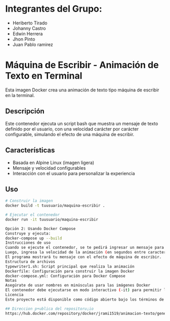 # Integrantes del Grupo:
- Heriberto Tirado
- Johanny Castro
- Edwin Herrera
- Jhon Pinto
- Juan Pablo ramirez

# Máquina de Escribir - Animación de Texto en Terminal

Esta imagen Docker crea una animación de texto tipo máquina de escribir en la terminal.

## Descripción

Este contenedor ejecuta un script bash que muestra un mensaje de texto definido por el usuario, con una velocidad carácter por carácter configurable, simulando el efecto de una máquina de escribir.

## Características

- Basada en Alpine Linux (imagen ligera)
- Mensaje y velocidad configurables
- Interacción con el usuario para personalizar la experiencia

## Uso

```bash
# Construir la imagen
docker build -t tuusuario/maquina-escribir .

# Ejecutar el contenedor
docker run -it tuusuario/maquina-escribir

Opción 2: Usando Docker Compose
Construye y ejecuta:
docker-compose up --build
Instrucciones de uso
Cuando se ejecute el contenedor, se te pedirá ingresar un mensaje para animar.
Luego, ingresa la velocidad de la animación (en segundos entre caracteres, por ejemplo: 0.05).
El programa mostrará tu mensaje con el efecto de máquina de escribir.
Estructura de archivos
typewriter1.sh: Script principal que realiza la animación
Dockerfile: Configuración para construir la imagen Docker
docker-compose.yml: Configuración para Docker Compose
Notas
Asegúrate de usar nombres en minúsculas para las imágenes Docker
El contenedor debe ejecutarse en modo interactivo (-it) para permitir la entrada del usuario
Licencia
Este proyecto está disponible como código abierto bajo los términos de la licencia MIT.

## Direccion p+ublica del repositoru¡io
https://hub.docker.com/repository/docker/jrami1519/animacion-texto/general
